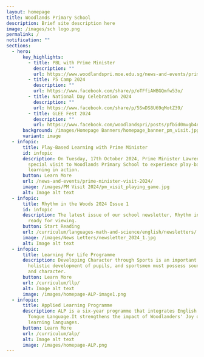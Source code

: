 ```yaml
---
layout: homepage
title: Woodlands Primary School
description: Brief site description here
image: /images/sch logo.png
permalink: /
notification: ""
sections:
  - hero:
      key_highlights:
        - title: PBL with Prime Minister
          description: ""
          url: https://www.woodlandspri.moe.edu.sg/news-and-events/prime-minister-visit-2024/
        - title: P5 Camp 2024
          description: ""
          url: https://www.facebook.com/share/p/oTFfiAWBGQmfw53o/
        - title: National Day Celebration 2024
          description: ""
          url: https://www.facebook.com/share/p/5SwDS8U69qMotZ39/
        - title: GLEE Fest 2024
          description: ""
          url: https://www.facebook.com/woodlandspri/posts/pfbid0mvgb4nNv9RHVycN7wPRMbjuK976v6BWTJrc6z5nfdETCKpvqzGc6daq1x56yVWEBl
      background: /images/Homepage Banners/homepage_banner_pm_visit.jpg
      variant: image
  - infopic:
      title: Play-Based Learning with Prime Minister
      id: infopic
      description: On Tuesday, 17th October 2024, Prime Minister Lawrence Wong made a
        special visit to Woodlands Primary School to experience play-based
        learning in action.
      button: Learn More
      url: /news-and-events/prime-minister-visit-2024/
      image: /images/PM Visit 2024/pm_visit_playing_game.jpg
      alt: Image alt text
  - infopic:
      title: Rhythm in the Woods 2024 Issue 1
      id: infopic
      description: The latest issue of our school newsletter, Rhythm in the Woods, is
        ready for viewing.
      button: Start Reading
      url: /curriculum/languages-math-and-science/english/newsletters/
      image: /images/News Letters/newsletter_2024_1.jpg
      alt: Image alt text
  - infopic:
      title: Learning For Life Programme
      description: Developing Character through Sports is an important component of
        holistic development of pupils, and sportsmen must possess sound values
        and character.
      button: Learn More
      url: /curriculum/llp/
      alt: Image alt text
      image: /images/homepage-ALP-image1.png
  - infopic:
      title: Applied Learning Programme
      description: ALP is a six-year programme that integrates English and Mother
        Tongue Language.It strengthens the impact of Woodlanders' Joy of
        learning languages.
      button: Learn More
      url: /curriculum/alp/
      alt: Image alt text
      image: /images/homepage-ALP.png
---
```

